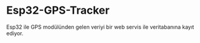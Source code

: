 # Esp32-GPS-Tracker

Esp32 ile GPS modülünden gelen veriyi bir web servis ile veritabanına kayıt ediyor.
